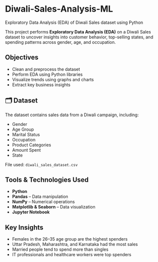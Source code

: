 # Diwali-Sales-Analysis-ML
Exploratory Data Analysis (EDA) of Diwali Sales dataset using Python


This project performs **Exploratory Data Analysis (EDA)** on a Diwali Sales dataset to uncover insights into customer behavior, top-selling states, and spending patterns across gender, age, and occupation.

##  Objectives

- Clean and preprocess the dataset
- Perform EDA using Python libraries
- Visualize trends using graphs and charts
- Extract key business insights

## 🗂 Dataset

The dataset contains sales data from a Diwali campaign, including:
- Gender
- Age Group
- Marital Status
- Occupation
- Product Categories
- Amount Spent
- State

File used: `diwali_sales_dataset.csv`

##  Tools & Technologies Used

- **Python**
- **Pandas** – Data manipulation
- **NumPy** – Numerical operations
- **Matplotlib & Seaborn** – Data visualization
- **Jupyter Notebook**

##  Key Insights

- Females in the 26–35 age group are the highest spenders
- Uttar Pradesh, Maharashtra, and Karnataka had the most sales
- Married people tend to spend more than singles
- IT professionals and healthcare workers were top spenders




